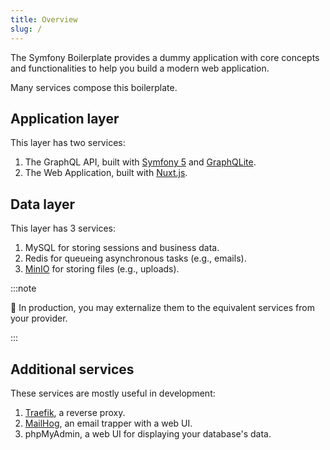 ```yaml
---
title: Overview
slug: /
---
```


The Symfony Boilerplate provides a dummy application with core concepts and functionalities to help you build 
a modern web application.

Many services compose this boilerplate.

## Application layer

This layer has two services:

1. The GraphQL API, built with [Symfony 5](https://symfony.com/) and [GraphQLite](https://graphqlite.thecodingmachine.io/).
2. The Web Application, built with [Nuxt.js](https://nuxtjs.org).

## Data layer

This layer has 3 services:

1. MySQL for storing sessions and business data.
2. Redis for queueing asynchronous tasks (e.g., emails).
3. [MinIO](https://min.io/) for storing files (e.g., uploads).

:::note

📣 In production, you may externalize them to the equivalent services from your provider.

:::

## Additional services

These services are mostly useful in development:

1. [Traefik](https://doc.traefik.io/traefik/), a reverse proxy.
2. [MailHog](https://github.com/mailhog/MailHog), an email trapper with a web UI.
3. phpMyAdmin, a web UI for displaying your database's data.